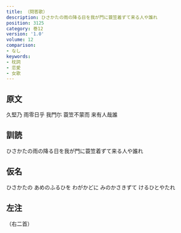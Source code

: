 ```yaml
---
title: （問答歌）
description: ひさかたの雨の降る日を我が門に蓑笠着ずて来る人や誰れ
position: 3125
category: 巻12
version: '1.0'
volume: 12
comparison:
- なし
keywords:
- 枕詞
- 恋愛
- 女歌
---
```


## 原文

久堅乃 雨零日乎 我門尓 蓑笠不蒙而 来有人哉誰

## 訓読

ひさかたの雨の降る日を我が門に蓑笠着ずて来る人や誰れ

## 仮名

ひさかたの あめのふるひを わがかどに みのかさきずて けるひとやたれ

## 左注

（右二首）
